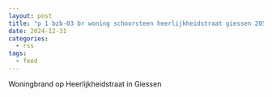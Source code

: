 ```yaml
---
layout: post
title: "p 1 bzb-03 br woning schoorsteen heerlijkheidstraat giessen 205632 207151"
date: 2024-12-31
categories: 
  - rss
tags: 
  - feed
---
```


Woningbrand op Heerlijkheidstraat in Giessen
